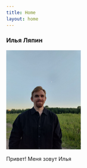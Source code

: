 ```yaml
---
title: Home
layout: home
---
```

### Илья Ляпин
<img src="5431522716512542294.jpg" width="200" />

Привет!
Меня зовут Илья 




